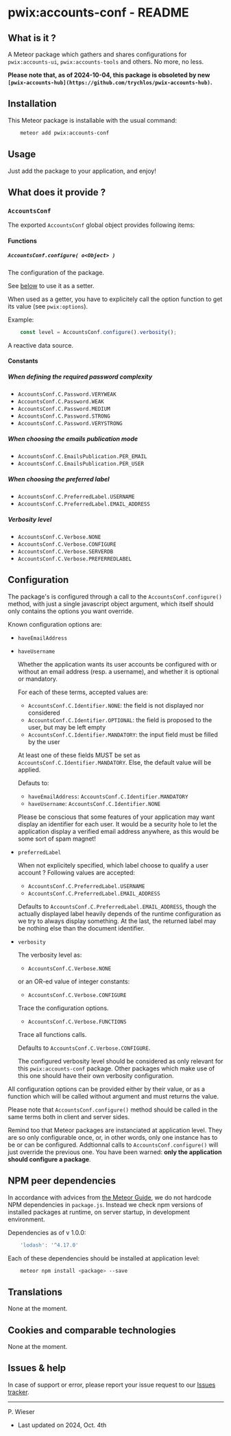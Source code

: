# pwix:accounts-conf - README

## What is it ?

A Meteor package which gathers and shares configurations for `pwix:accounts-ui`, `pwix:accounts-tools` and others. No more, no less.

**Please note that, as of 2024-10-04, this package is obsoleted by new `[pwix-accounts-hub](https://github.com/trychlos/pwix-accounts-hub)`.**

## Installation

This Meteor package is installable with the usual command:

```sh
    meteor add pwix:accounts-conf
```

## Usage

Just add the package to your application, and enjoy!

## What does it provide ?

### `AccountsConf`

The exported `AccountsConf` global object provides following items:

#### Functions

##### `AccountsConf.configure( o<Object> )`

The configuration of the package.

See [below](#configuration) to use it as a setter.

When used as a getter, you have to explicitely call the option function to get its value (see `pwix:options`).

Example:

```js
    const level = AccountsConf.configure().verbosity();
```

A reactive data source.

#### Constants

##### When defining the required password complexity

- `AccountsConf.C.Password.VERYWEAK`
- `AccountsConf.C.Password.WEAK`
- `AccountsConf.C.Password.MEDIUM`
- `AccountsConf.C.Password.STRONG`
- `AccountsConf.C.Password.VERYSTRONG`

##### When choosing the emails publication mode

- `AccountsConf.C.EmailsPublication.PER_EMAIL`
- `AccountsConf.C.EmailsPublication.PER_USER`

##### When choosing the preferred label

- `AccountsConf.C.PreferredLabel.USERNAME`
- `AccountsConf.C.PreferredLabel.EMAIL_ADDRESS`

##### Verbosity level

- `AccountsConf.C.Verbose.NONE`
- `AccountsConf.C.Verbose.CONFIGURE`
- `AccountsConf.C.Verbose.SERVERDB`
- `AccountsConf.C.Verbose.PREFERREDLABEL`

## Configuration

The package's is configured through a call to the `AccountsConf.configure()` method, with just a single javascript object argument, which itself should only contains the options you want override.

Known configuration options are:

- `haveEmailAddress`
- `haveUsername`

    Whether the application wants its user accounts be configured with or without an email address (resp. a username), and whether it is optional or mandatory.

    For each of these terms, accepted values are:

    - `AccountsConf.C.Identifier.NONE`: the field is not displayed nor considered
    - `AccountsConf.C.Identifier.OPTIONAL`: the field is proposed to the user, but may be left empty
    - `AccountsConf.C.Identifier.MANDATORY`: the input field must be filled by the user

    At least one of these fields MUST be set as `AccountsConf.C.Identifier.MANDATORY`. Else, the default value will be applied.

    Defauts to:

    - `haveEmailAddress`: `AccountsConf.C.Identifier.MANDATORY`
    - `haveUsername`: `AccountsConf.C.Identifier.NONE`

    Please be conscious that some features of your application may want display an identifier for each user. It would be a security hole to let the application display a verified email address anywhere, as this would be some sort of spam magnet!

- `preferredLabel`

    When not explicitely specified, which label choose to qualify a user account ? Following values are accepted:

    - `AccountsConf.C.PreferredLabel.USERNAME`
    - `AccountsConf.C.PreferredLabel.EMAIL_ADDRESS`

    Defaults to `AccountsConf.C.PreferredLabel.EMAIL_ADDRESS`, though the actually displayed label heavily depends of the runtime configuration as we try to always display something. At the last, the returned label may be nothing else than the document identifier.

- `verbosity`

    The verbosity level as:

    - `AccountsConf.C.Verbose.NONE`

    or an OR-ed value of integer constants:

    - `AccountsConf.C.Verbose.CONFIGURE`

    Trace the configuration options.

    - `AccountsConf.C.Verbose.FUNCTIONS`

    Trace all functions calls.

    Defaults to `AccountsConf.C.Verbose.CONFIGURE`.

    The configured verbosity level should be considered as only relevant for this `pwix:accounts-conf` package. Other packages which make use of this one should have their own verbosity configuration.

All configuration options can be provided either by their value, or as a function which will be called without argument and must returns the value.

Please note that `AccountsConf.configure()` method should be called in the same terms both in client and server sides.

Remind too that Meteor packages are instanciated at application level. They are so only configurable once, or, in other words, only one instance has to be or can be configured. Addtionnal calls to `AccountsConf.configure()` will just override the previous one. You have been warned: **only the application should configure a package**.

## NPM peer dependencies

In accordance with advices from [the Meteor Guide](https://guide.meteor.com/writing-atmosphere-packages.html#peer-npm-dependencies), we do not hardcode NPM dependencies in `package.js`. Instead we check npm versions of installed packages at runtime, on server startup, in development environment.

Dependencies as of v 1.0.0:

```js
    'lodash': '^4.17.0'
```

Each of these dependencies should be installed at application level:

```sh
    meteor npm install <package> --save
```

## Translations

None at the moment.

## Cookies and comparable technologies

None at the moment.

## Issues & help

In case of support or error, please report your issue request to our [Issues tracker](https://github.com/trychlos/pwix-accounts-conf/issues).

---
P. Wieser
- Last updated on 2024, Oct. 4th
